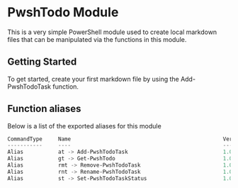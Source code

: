 # PwshTodo Module

This is a very simple PowerShell module used to create local markdown files that can be manipulated via the functions in this module.

## Getting Started

To get started, create your first markdown file by using the Add-PwshTodoTask function.

## Function aliases

Below is a list of the exported aliases for this module

```powershell
CommandType     Name                                                Version    Source
-----------     ----                                                -------    ------
Alias           at -> Add-PwshTodoTask                              1.0        PwshTodo
Alias           gt -> Get-PwshTodo                                  1.0        PwshTodo
Alias           rmt -> Remove-PwshTodoTask                          1.0        PwshTodo
Alias           rnt -> Rename-PwshTodoTask                          1.0        PwshTodo
Alias           st -> Set-PwshTodoTaskStatus                        1.0        PwshTodo
```
